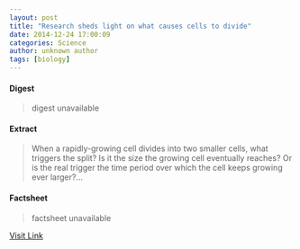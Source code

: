 ```yaml
---
layout: post
title: "Research sheds light on what causes cells to divide"
date: 2014-12-24 17:00:09
categories: Science
author: unknown author
tags: [biology]
---
```



#### Digest
>digest unavailable

#### Extract
>When a rapidly-growing cell divides into two smaller cells, what triggers the split? Is it the size the growing cell eventually reaches? Or is the real trigger the time period over which the cell keeps growing ever larger?...

#### Factsheet
>factsheet unavailable

[Visit Link](http://phys.org/news338621110.html)



